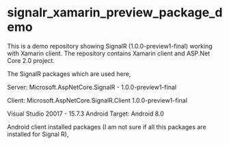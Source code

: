 # signalr_xamarin_preview_package_demo
This is a demo repository showing SignalR (1.0.0-preview1-final) working with Xamarin client. The repository contains Xamarin client and ASP.Net Core 2.0 project.

The SignalR packages which are used here,

Server: 
Microsoft.AspNetCore.SignalR - 1.0.0-preview1-final

Client:
Microsoft.AspNetCore.SignalR.Client 1.0.0-preview1-final

Visual Studio 20017 - 15.7.3
Android Target: Android 8.0

Android client installed packages (I am not sure if all this packages are installed for Signal R),

  <package id="Microsoft.AspNetCore.Http.Features" version="2.1.0-preview1-final" targetFramework="monoandroid80" />
  <package id="Microsoft.AspNetCore.SignalR.Client" version="1.0.0-preview1-final" targetFramework="monoandroid80" />
  <package id="Microsoft.AspNetCore.SignalR.Client.Core" version="1.0.0-preview1-final" targetFramework="monoandroid80" />
  <package id="Microsoft.AspNetCore.SignalR.Common" version="1.0.0-preview1-final" targetFramework="monoandroid80" />
  <package id="Microsoft.AspNetCore.Sockets.Abstractions" version="1.0.0-preview1-final" targetFramework="monoandroid80" />
  <package id="Microsoft.AspNetCore.Sockets.Client.Http" version="1.0.0-preview1-final" targetFramework="monoandroid80" />
  <package id="Microsoft.AspNetCore.Sockets.Common.Http" version="1.0.0-preview1-final" targetFramework="monoandroid80" />
  <package id="Microsoft.CSharp" version="4.3.0" targetFramework="monoandroid80" />
  <package id="Microsoft.Extensions.Configuration" version="2.1.0-preview1-final" targetFramework="monoandroid80" />
  <package id="Microsoft.Extensions.Configuration.Abstractions" version="2.1.0-preview1-final" targetFramework="monoandroid80" />
  <package id="Microsoft.Extensions.Configuration.Binder" version="2.1.0-preview1-final" targetFramework="monoandroid80" />
  <package id="Microsoft.Extensions.DependencyInjection.Abstractions" version="2.1.0-preview1-final" targetFramework="monoandroid80" />
  <package id="Microsoft.Extensions.Logging" version="2.1.0-preview1-final" targetFramework="monoandroid80" />
  <package id="Microsoft.Extensions.Logging.Abstractions" version="2.1.0-preview1-final" targetFramework="monoandroid80" />
  <package id="Microsoft.Extensions.Logging.Configuration" version="2.1.0-preview1-final" targetFramework="monoandroid80" />
  <package id="Microsoft.Extensions.Logging.Console" version="2.1.0-preview1-final" targetFramework="monoandroid80" />
  <package id="Microsoft.Extensions.Options" version="2.1.0-preview1-final" targetFramework="monoandroid80" />
  <package id="Microsoft.Extensions.Options.ConfigurationExtensions" version="2.1.0-preview1-final" targetFramework="monoandroid80" />
  <package id="Microsoft.Extensions.Primitives" version="2.1.0-preview1-final" targetFramework="monoandroid80" />
  <package id="Microsoft.NETCore.Platforms" version="1.1.0" targetFramework="monoandroid80" />
  <package id="Microsoft.Win32.Primitives" version="4.3.0" targetFramework="monoandroid80" />
  <package id="NETStandard.Library" version="1.6.1" targetFramework="monoandroid80" />
  <package id="Newtonsoft.Json" version="10.0.1" targetFramework="monoandroid80" />
  <package id="System.AppContext" version="4.3.0" targetFramework="monoandroid80" />
  <package id="System.Buffers" version="4.5.0-preview1-26216-02" targetFramework="monoandroid80" />
  <package id="System.Buffers.Primitives" version="0.1.0-preview1-180216-4" targetFramework="monoandroid80" />
  <package id="System.Collections" version="4.3.0" targetFramework="monoandroid80" />
  <package id="System.Collections.Concurrent" version="4.3.0" targetFramework="monoandroid80" />
  <package id="System.ComponentModel.Annotations" version="4.4.1" targetFramework="monoandroid80" />
  <package id="System.ComponentModel.Primitives" version="4.3.0" targetFramework="monoandroid80" />
  <package id="System.ComponentModel.TypeConverter" version="4.3.0" targetFramework="monoandroid80" />
  <package id="System.Console" version="4.3.0" targetFramework="monoandroid80" />
  <package id="System.Diagnostics.Debug" version="4.3.0" targetFramework="monoandroid80" />
  <package id="System.Diagnostics.Tools" version="4.3.0" targetFramework="monoandroid80" />
  <package id="System.Diagnostics.Tracing" version="4.3.0" targetFramework="monoandroid80" />
  <package id="System.Dynamic.Runtime" version="4.3.0" targetFramework="monoandroid80" />
  <package id="System.Globalization" version="4.3.0" targetFramework="monoandroid80" />
  <package id="System.Globalization.Calendars" version="4.3.0" targetFramework="monoandroid80" />
  <package id="System.IO" version="4.3.0" targetFramework="monoandroid80" />
  <package id="System.IO.Compression" version="4.3.0" targetFramework="monoandroid80" />
  <package id="System.IO.Compression.ZipFile" version="4.3.0" targetFramework="monoandroid80" />
  <package id="System.IO.FileSystem" version="4.3.0" targetFramework="monoandroid80" />
  <package id="System.IO.FileSystem.Primitives" version="4.3.0" targetFramework="monoandroid80" />
  <package id="System.IO.Pipelines" version="0.1.0-preview1-180216-4" targetFramework="monoandroid80" />
  <package id="System.Linq" version="4.3.0" targetFramework="monoandroid80" />
  <package id="System.Linq.Expressions" version="4.3.0" targetFramework="monoandroid80" />
  <package id="System.Memory" version="4.5.0-preview1-26216-02" targetFramework="monoandroid80" />
  <package id="System.Net.Http" version="4.3.0" targetFramework="monoandroid80" />
  <package id="System.Net.Primitives" version="4.3.0" targetFramework="monoandroid80" />
  <package id="System.Net.Sockets" version="4.3.0" targetFramework="monoandroid80" />
  <package id="System.Numerics.Vectors" version="4.5.0-preview1-26216-02" targetFramework="monoandroid80" />
  <package id="System.ObjectModel" version="4.3.0" targetFramework="monoandroid80" />
  <package id="System.Reflection" version="4.3.0" targetFramework="monoandroid80" />
  <package id="System.Reflection.Extensions" version="4.3.0" targetFramework="monoandroid80" />
  <package id="System.Reflection.Primitives" version="4.3.0" targetFramework="monoandroid80" />
  <package id="System.Resources.ResourceManager" version="4.3.0" targetFramework="monoandroid80" />
  <package id="System.Runtime" version="4.3.0" targetFramework="monoandroid80" />
  <package id="System.Runtime.CompilerServices.Unsafe" version="4.5.0-preview1-26216-02" targetFramework="monoandroid80" />
  <package id="System.Runtime.Extensions" version="4.3.0" targetFramework="monoandroid80" />
  <package id="System.Runtime.Handles" version="4.3.0" targetFramework="monoandroid80" />
  <package id="System.Runtime.InteropServices" version="4.3.0" targetFramework="monoandroid80" />
  <package id="System.Runtime.InteropServices.RuntimeInformation" version="4.3.0" targetFramework="monoandroid80" />
  <package id="System.Runtime.Numerics" version="4.3.0" targetFramework="monoandroid80" />
  <package id="System.Runtime.Serialization.Formatters" version="4.3.0" targetFramework="monoandroid80" />
  <package id="System.Runtime.Serialization.Primitives" version="4.3.0" targetFramework="monoandroid80" />
  <package id="System.Security.Cryptography.Algorithms" version="4.3.0" targetFramework="monoandroid80" />
  <package id="System.Security.Cryptography.Encoding" version="4.3.0" targetFramework="monoandroid80" />
  <package id="System.Security.Cryptography.Primitives" version="4.3.0" targetFramework="monoandroid80" />
  <package id="System.Security.Cryptography.X509Certificates" version="4.3.0" targetFramework="monoandroid80" />
  <package id="System.Text.Encoding" version="4.3.0" targetFramework="monoandroid80" />
  <package id="System.Text.Encoding.Extensions" version="4.3.0" targetFramework="monoandroid80" />
  <package id="System.Text.RegularExpressions" version="4.3.0" targetFramework="monoandroid80" />
  <package id="System.Threading" version="4.3.0" targetFramework="monoandroid80" />
  <package id="System.Threading.Channels" version="4.5.0-preview1-26216-02" targetFramework="monoandroid80" />
  <package id="System.Threading.Tasks" version="4.3.0" targetFramework="monoandroid80" />
  <package id="System.Threading.Tasks.Extensions" version="4.5.0-preview1-26216-02" targetFramework="monoandroid80" />
  <package id="System.Threading.Timer" version="4.3.0" targetFramework="monoandroid80" />
  <package id="System.ValueTuple" version="4.3.0" targetFramework="monoandroid80" />
  <package id="System.Xml.ReaderWriter" version="4.3.0" targetFramework="monoandroid80" />
  <package id="System.Xml.XDocument" version="4.3.0" targetFramework="monoandroid80" />
  <package id="System.Xml.XmlDocument" version="4.3.0" targetFramework="monoandroid80" />
